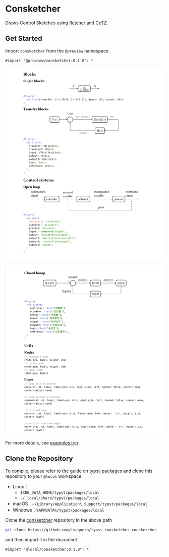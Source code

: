 # Consketcher

Draws Control Sketches using [fletcher](https://github.com/Jollywatt/typst-fletcher) and [CeTZ](https://github.com/cetz-package/cetz).

## Get Started

Import `consketcher` from the `@preview` namespace.

```typst
#import "@preview/consketcher:0.1.0": *
```

![example](https://raw.githubusercontent.com/ivaquero/typst-consketcher/refs/heads/main/examples/example.png)

![example2](https://raw.githubusercontent.com/ivaquero/typst-consketcher/refs/heads/main/examples/example2.png)

For more details, see [examples.typ](https://github.com/ivaquero/typst-consketcher/blob/main/examples/example.typ).

## Clone the Repository

To compile, please refer to the guide on [typst-packages](https://github.com/typst/packages) and clone this repository to your `@local` workspace:

- Linux：
  - `$XDG_DATA_HOME/typst/packages/local`
  - `~/.local/share/typst/packages/local`
- macOS：`~/Library/Application\ Support/typst/packages/local`
- Windows：`%APPDATA%/typst/packages/local`

Clone the [consketcher](https://github.com/ivaquero/typst-consketcher) repository in the above path

```bash
git clone https://github.com/ivaquero/typst-consketcher consketcher
```

and then import it in the document

```typst
#import "@local/consketcher:0.1.0": *
```
